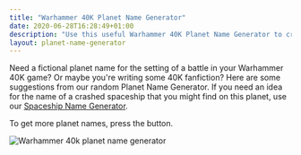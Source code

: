 ```yaml
---
title: "Warhammer 40K Planet Name Generator"
date: 2020-06-28T16:28:49+01:00
description: "Use this useful Warhammer 40K Planet Name Generator to create a unique planet name within the Warhammer universe"
layout: planet-name-generator
---
```


Need a fictional planet name for the setting of a battle in your Warhammer 40K game? Or maybe you're writing some 40K fanfiction? Here are some suggestions from our random Planet Name Generator. If you need an idea for the name of a crashed spaceship that you might find on this planet, use our <a href="/spaceship-name-generator/">Spaceship Name Generator</a>.

To get more planet names, press the button. 

<img class="alignnone size-full wp-image-7892" src="/post-images/warhammer-40k-planet-name-generator.jpg" alt="Warhammer 40k planet name generator">